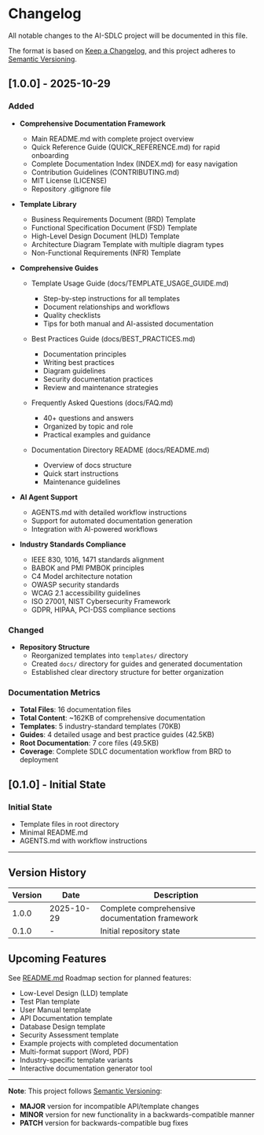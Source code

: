# Changelog

All notable changes to the AI-SDLC project will be documented in this file.

The format is based on [Keep a Changelog](https://keepachangelog.com/en/1.0.0/),
and this project adheres to [Semantic Versioning](https://semver.org/spec/v2.0.0.html).

## [1.0.0] - 2025-10-29

### Added
- **Comprehensive Documentation Framework**
  - Main README.md with complete project overview
  - Quick Reference Guide (QUICK_REFERENCE.md) for rapid onboarding
  - Complete Documentation Index (INDEX.md) for easy navigation
  - Contribution Guidelines (CONTRIBUTING.md)
  - MIT License (LICENSE)
  - Repository .gitignore file

- **Template Library**
  - Business Requirements Document (BRD) Template
  - Functional Specification Document (FSD) Template
  - High-Level Design Document (HLD) Template
  - Architecture Diagram Template with multiple diagram types
  - Non-Functional Requirements (NFR) Template

- **Comprehensive Guides**
  - Template Usage Guide (docs/TEMPLATE_USAGE_GUIDE.md)
    - Step-by-step instructions for all templates
    - Document relationships and workflows
    - Quality checklists
    - Tips for both manual and AI-assisted documentation
  
  - Best Practices Guide (docs/BEST_PRACTICES.md)
    - Documentation principles
    - Writing best practices
    - Diagram guidelines
    - Security documentation practices
    - Review and maintenance strategies
  
  - Frequently Asked Questions (docs/FAQ.md)
    - 40+ questions and answers
    - Organized by topic and role
    - Practical examples and guidance
  
  - Documentation Directory README (docs/README.md)
    - Overview of docs structure
    - Quick start instructions
    - Maintenance guidelines

- **AI Agent Support**
  - AGENTS.md with detailed workflow instructions
  - Support for automated documentation generation
  - Integration with AI-powered workflows

- **Industry Standards Compliance**
  - IEEE 830, 1016, 1471 standards alignment
  - BABOK and PMI PMBOK principles
  - C4 Model architecture notation
  - OWASP security standards
  - WCAG 2.1 accessibility guidelines
  - ISO 27001, NIST Cybersecurity Framework
  - GDPR, HIPAA, PCI-DSS compliance sections

### Changed
- **Repository Structure**
  - Reorganized templates into `templates/` directory
  - Created `docs/` directory for guides and generated documentation
  - Established clear directory structure for better organization

### Documentation Metrics
- **Total Files**: 16 documentation files
- **Total Content**: ~162KB of comprehensive documentation
- **Templates**: 5 industry-standard templates (70KB)
- **Guides**: 4 detailed usage and best practice guides (42.5KB)
- **Root Documentation**: 7 core files (49.5KB)
- **Coverage**: Complete SDLC documentation workflow from BRD to deployment

## [0.1.0] - Initial State

### Initial State
- Template files in root directory
- Minimal README.md
- AGENTS.md with workflow instructions

---

## Version History

| Version | Date | Description |
|---------|------|-------------|
| 1.0.0 | 2025-10-29 | Complete comprehensive documentation framework |
| 0.1.0 | - | Initial repository state |

## Upcoming Features

See [README.md](README.md) Roadmap section for planned features:
- Low-Level Design (LLD) template
- Test Plan template
- User Manual template
- API Documentation template
- Database Design template
- Security Assessment template
- Example projects with completed documentation
- Multi-format support (Word, PDF)
- Industry-specific template variants
- Interactive documentation generator tool

---

**Note**: This project follows [Semantic Versioning](https://semver.org/):
- **MAJOR** version for incompatible API/template changes
- **MINOR** version for new functionality in a backwards-compatible manner
- **PATCH** version for backwards-compatible bug fixes
